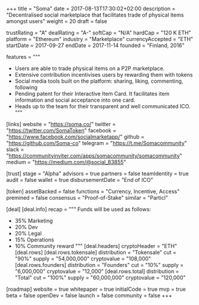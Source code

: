 +++
title = "Soma"
date = 2017-08-13T17:30:02+02:00
description = "Decentralised social marketplace that facilitates trade of physical items amongst users"
weight = 20
draft = false

trustRating = "A"
dealRating = "A-"
softCap = "N/A"
hardCap = "120 K ETH"
platform = "Ethereum"
industry = "Marketplace"
currencyAccepted = "ETH"
startDate = 2017-09-27
endDate = 2017-11-14
founded = "Finland, 2016"

features = """
- Users are able to trade physical items on a P2P marketplace.
- Extensive contribution incentivises users by rewarding them with tokens
- Social media tools built on the platform: sharing, liking, commenting, following
- Pending patent for their Interactive Item Card. It facilitates item information and social acceptance into one card.
- Heads up to the team for their transparent and well communicated ICO.
"""

[links]
  website = "https://soma.co/"
  twitter = "https://twitter.com/SomaToken"
  facebook = "https://www.facebook.com/socialmarketapp/"
  github = "https://github.com/Soma-co"
  telegram = "https://t.me/Somacommunity"
  slack = "https://communityinviter.com/apps/somacommunity/somacommunity"
  medium = "https://medium.com/@social_83855"

[trust]
  stage = "Alpha"
  advisors = true
  partners = false
  teamIdentity = true
  audit = false
  wallet = true
  disbursementDate = "End of ICO"

[token]
  assetBacked = false
  functions = "Currency, Incentive, Access"
  premined = false
  consensus = "Proof-of-Stake"
  similar = "Particl"

[deal]
  [deal.info]
  recap = """
  Funds will be used as follows:

  - 35% Marketing
  - 20% Dev
  - 20% Legal
  - 15% Operations
  - 10% Community reward
  """
  [deal.headers]
    cryptoHeader = "ETH"
  [deal.rows]
    [deal.rows.tokensale]
      distribution = "Tokensale"
      cut = "90%"
      supply = "54,000,000"
      cryptovalue = "108,000"
    [deal.rows.founders]
      distribution = "Founders"
      cut = "10%"
      supply = "6,000,000"
      cryptovalue = "12,000"
    [deal.rows.total]
      distribution = "Total"
      cut = "100%"
      supply = "60,000,000"
      cryptovalue = "120,000"

[roadmap]
  website = true
  whitepaper = true
  initialCode = true
  mvp = true
  beta = false
  openDev = false
  launch = false
  community = false
+++
